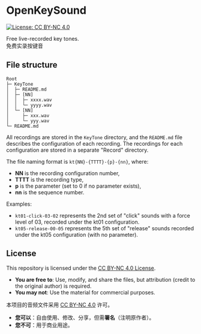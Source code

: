 # OpenKeySound
[![License: CC BY-NC 4.0](https://img.shields.io/badge/License-CC%20BY--NC%204.0-lightgrey.svg)](https://creativecommons.org/licenses/by-nc/4.0/)

Free live-recorded key tones.  
免费实录按键音

## File structure
```
Root
├─ KeyTone
│  ├─ README.md
│  ├─ [NN]
│  │  ├─ xxxx.wav
│  │  └─ yyyy.wav
│  └─ [NN]
│     ├─ xxx.wav
│     └─ yyy.wav
└─ README.md
```
All recordings are stored in the `KeyTone` directory, and the `README.md` file describes the configuration of each recording. The recordings for each configuration are stored in a separate "Record" directory.  

The file naming format is `kt{NN}-{TTTT}-{p}-{nn}`, where:  
- **NN** is the recording configuration number,  
- **TTTT** is the recording type,  
- **p** is the parameter (set to 0 if no parameter exists),  
- **nn** is the sequence number.  

Examples:  
- `kt01-click-03-02` represents the 2nd set of "click" sounds with a force level of 03, recorded under the kt01 configuration.  
- `kt05-release-00-05` represents the 5th set of "release" sounds recorded under the kt05 configuration (with no parameter).
## License

This repository is licensed under the [CC BY-NC 4.0 License](http://creativecommons.org/licenses/by-nc/4.0/).  
- **You are free to**: Use, modify, and share the files, but attribution (credit to the original author) is required.
- **You may not**: Use the material for commercial purposes.

本项目的音频文件采用 [CC BY-NC 4.0](https://creativecommons.org/licenses/by-nc/4.0/) 许可。  
- **您可以**：自由使用、修改、分享，但需**署名**（注明原作者）。  
- **您不可**：用于商业用途。  
